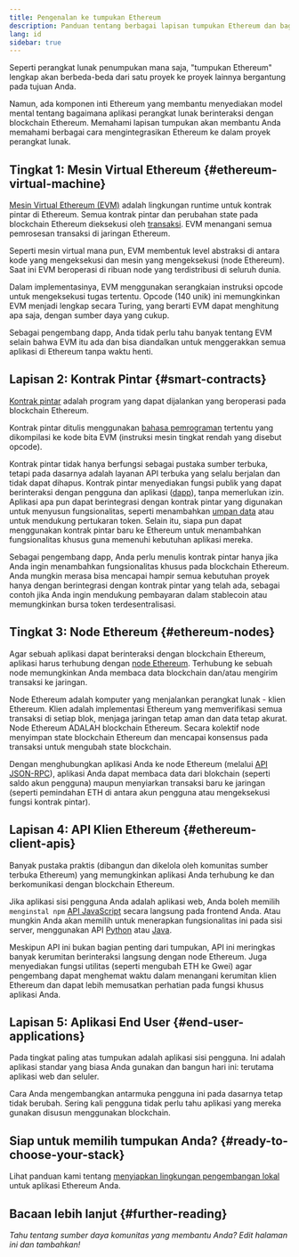 ```yaml
---
title: Pengenalan ke tumpukan Ethereum
description: Panduan tentang berbagai lapisan tumpukan Ethereum dan bagaimana mereka bisa saling cocok.
lang: id
sidebar: true
---
```


Seperti perangkat lunak penumpukan mana saja, "tumpukan Ethereum" lengkap akan berbeda-beda dari satu proyek ke proyek lainnya bergantung pada tujuan Anda.

Namun, ada komponen inti Ethereum yang membantu menyediakan model mental tentang bagaimana aplikasi perangkat lunak berinteraksi dengan blockchain Ethereum. Memahami lapisan tumpukan akan membantu Anda memahami berbagai cara mengintegrasikan Ethereum ke dalam proyek perangkat lunak.

## Tingkat 1: Mesin Virtual Ethereum {#ethereum-virtual-machine}

[Mesin Virtual Ethereum (EVM)](/developers/docs/evm/) adalah lingkungan runtime untuk kontrak pintar di Ethereum. Semua kontrak pintar dan perubahan state pada blockchain Ethereum dieksekusi oleh [transaksi](/developers/docs/transactions/). EVM menangani semua pemrosesan transaksi di jaringan Ethereum.

Seperti mesin virtual mana pun, EVM membentuk level abstraksi di antara kode yang mengeksekusi dan mesin yang mengeksekusi (node Ethereum). Saat ini EVM beroperasi di ribuan node yang terdistribusi di seluruh dunia.

Dalam implementasinya, EVM menggunakan serangkaian instruksi opcode untuk mengeksekusi tugas tertentu. Opcode (140 unik) ini memungkinkan EVM menjadi lengkap secara Turing, yang berarti EVM dapat menghitung apa saja, dengan sumber daya yang cukup.

Sebagai pengembang dapp, Anda tidak perlu tahu banyak tentang EVM selain bahwa EVM itu ada dan bisa diandalkan untuk menggerakkan semua aplikasi di Ethereum tanpa waktu henti.

## Lapisan 2: Kontrak Pintar {#smart-contracts}

[Kontrak pintar](/developers/docs/smart-contracts/) adalah program yang dapat dijalankan yang beroperasi pada blockchain Ethereum.

Kontrak pintar ditulis menggunakan [bahasa pemrograman](/developers/docs/smart-contracts/languages/) tertentu yang dikompilasi ke kode bita EVM (instruksi mesin tingkat rendah yang disebut opcode).

Kontrak pintar tidak hanya berfungsi sebagai pustaka sumber terbuka, tetapi pada dasarnya adalah layanan API terbuka yang selalu berjalan dan tidak dapat dihapus. Kontrak pintar menyediakan fungsi publik yang dapat berinteraksi dengan pengguna dan aplikasi ([dapp](/developers/docs/dapps/)), tanpa memerlukan izin. Aplikasi apa pun dapat berintegrasi dengan kontrak pintar yang digunakan untuk menyusun fungsionalitas, seperti menambahkan [umpan data](/developers/docs/oracles/) atau untuk mendukung pertukaran token. Selain itu, siapa pun dapat menggunakan kontrak pintar baru ke Ethereum untuk menambahkan fungsionalitas khusus guna memenuhi kebutuhan aplikasi mereka.

Sebagai pengembang dapp, Anda perlu menulis kontrak pintar hanya jika Anda ingin menambahkan fungsionalitas khusus pada blockchain Ethereum. Anda mungkin merasa bisa mencapai hampir semua kebutuhan proyek hanya dengan berintegrasi dengan kontrak pintar yang telah ada, sebagai contoh jika Anda ingin mendukung pembayaran dalam stablecoin atau memungkinkan bursa token terdesentralisasi.

## Tingkat 3: Node Ethereum {#ethereum-nodes}

Agar sebuah aplikasi dapat berinteraksi dengan blockchain Ethereum, aplikasi harus terhubung dengan [node Ethereum](/developers/docs/nodes-and-clients/). Terhubung ke sebuah node memungkinkan Anda membaca data blockchain dan/atau mengirim transaksi ke jaringan.

Node Ethereum adalah komputer yang menjalankan perangkat lunak - klien Ethereum. Klien adalah implementasi Ethereum yang memverifikasi semua transaksi di setiap blok, menjaga jaringan tetap aman dan data tetap akurat. Node Ethereum ADALAH blockchain Ethereum. Secara kolektif node menyimpan state blockchain Ethereum dan mencapai konsensus pada transaksi untuk mengubah state blockchain.

Dengan menghubungkan aplikasi Anda ke node Ethereum (melalui [API JSON-RPC](/developers/docs/apis/json-rpc/)), aplikasi Anda dapat membaca data dari blokchain (seperti saldo akun pengguna) maupun menyiarkan transaksi baru ke jaringan (seperti pemindahan ETH di antara akun pengguna atau mengeksekusi fungsi kontrak pintar).

## Lapisan 4: API Klien Ethereum {#ethereum-client-apis}

Banyak pustaka praktis (dibangun dan dikelola oleh komunitas sumber terbuka Ethereum) yang memungkinkan aplikasi Anda terhubung ke dan berkomunikasi dengan blockchain Ethereum.

Jika aplikasi sisi pengguna Anda adalah aplikasi web, Anda boleh memilih `menginstal npm` [API JavaScript](/developers/docs/apis/javascript/) secara langsung pada frontend Anda. Atau mungkin Anda akan memilih untuk menerapkan fungsionalitas ini pada sisi server, menggunakan API [Python](/developers/docs/programming-languages/python/) atau [Java](/developers/docs/programming-languages/java/).

Meskipun API ini bukan bagian penting dari tumpukan, API ini meringkas banyak kerumitan berinteraksi langsung dengan node Ethereum. Juga menyediakan fungsi utilitas (seperti mengubah ETH ke Gwei) agar pengembang dapat menghemat waktu dalam menangani kerumitan klien Ethereum dan dapat lebih memusatkan perhatian pada fungsi khusus aplikasi Anda.

## Lapisan 5: Aplikasi End User {#end-user-applications}

Pada tingkat paling atas tumpukan adalah aplikasi sisi pengguna. Ini adalah aplikasi standar yang biasa Anda gunakan dan bangun hari ini: terutama aplikasi web dan seluler.

Cara Anda mengembangkan antarmuka pengguna ini pada dasarnya tetap tidak berubah. Sering kali pengguna tidak perlu tahu aplikasi yang mereka gunakan disusun menggunakan blockchain.

## Siap untuk memilih tumpukan Anda? {#ready-to-choose-your-stack}

Lihat panduan kami tentang [menyiapkan lingkungan pengembangan lokal](/developers/local-environment/) untuk aplikasi Ethereum Anda.

## Bacaan lebih lanjut {#further-reading}

_Tahu tentang sumber daya komunitas yang membantu Anda? Edit halaman ini dan tambahkan!_
